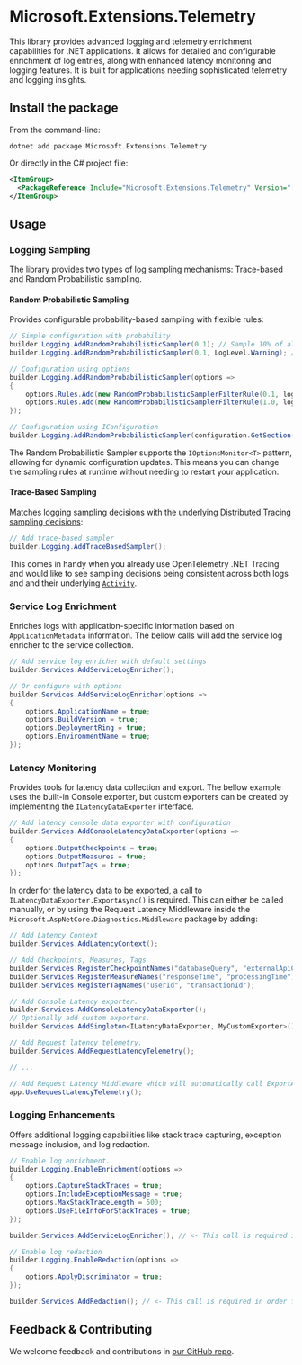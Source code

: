 # Microsoft.Extensions.Telemetry

This library provides advanced logging and telemetry enrichment capabilities for .NET applications. It allows for detailed and configurable enrichment of log entries, along with enhanced latency monitoring and logging features. It is built for applications needing sophisticated telemetry and logging insights.

## Install the package

From the command-line:

```console
dotnet add package Microsoft.Extensions.Telemetry
```

Or directly in the C# project file:

```xml
<ItemGroup>
  <PackageReference Include="Microsoft.Extensions.Telemetry" Version="[CURRENTVERSION]" />
</ItemGroup>
```

## Usage

### Logging Sampling

The library provides two types of log sampling mechanisms: Trace-based and Random Probabilistic sampling.

#### Random Probabilistic Sampling

Provides configurable probability-based sampling with flexible rules:

```csharp
// Simple configuration with probability
builder.Logging.AddRandomProbabilisticSampler(0.1); // Sample 10% of all logs, meaning - 90% of logs will be dropped
builder.Logging.AddRandomProbabilisticSampler(0.1, LogLevel.Warning); // Sample 10% of Warning and lower level logs

// Configuration using options
builder.Logging.AddRandomProbabilisticSampler(options =>
{
    options.Rules.Add(new RandomProbabilisticSamplerFilterRule(0.1, logLevel: LogLevel.Information)); // Sample 10% of Information and lower level logs
    options.Rules.Add(new RandomProbabilisticSamplerFilterRule(1.0, logLevel: LogLevel.Error)); // Sample all Error logs
});

// Configuration using IConfiguration
builder.Logging.AddRandomProbabilisticSampler(configuration.GetSection("Logging:Sampling"));
```

The Random Probabilistic Sampler supports the `IOptionsMonitor<T>` pattern, allowing for dynamic configuration updates. This means you can change the sampling rules at runtime without needing to restart your application.

#### Trace-Based Sampling

Matches logging sampling decisions with the underlying [Distributed Tracing sampling decisions](https://learn.microsoft.com/en-us/dotnet/core/diagnostics/distributed-tracing-concepts#sampling):

```csharp
// Add trace-based sampler
builder.Logging.AddTraceBasedSampler();
```
This comes in handy when you already use OpenTelemetry .NET Tracing and would like to see sampling decisions being consistent across both logs and and their underlying [`Activity`](https://learn.microsoft.com/en-us/dotnet/core/diagnostics/distributed-tracing-concepts#sampling).

### Service Log Enrichment

Enriches logs with application-specific information based on `ApplicationMetadata` information. The bellow calls will add the service log enricher to the service collection.

```csharp
// Add service log enricher with default settings
builder.Services.AddServiceLogEnricher();

// Or configure with options
builder.Services.AddServiceLogEnricher(options =>
{
    options.ApplicationName = true;
    options.BuildVersion = true;
    options.DeploymentRing = true;
    options.EnvironmentName = true;
});
```

### Latency Monitoring

Provides tools for latency data collection and export. The bellow example uses the built-in Console exporter, but custom exporters can be created by implementing the `ILatencyDataExporter` interface.

```csharp
// Add latency console data exporter with configuration
builder.Services.AddConsoleLatencyDataExporter(options =>
{
    options.OutputCheckpoints = true;
    options.OutputMeasures = true;
    options.OutputTags = true;
});
```

In order for the latency data to be exported, a call to `ILatencyDataExporter.ExportAsync()` is required. This can either be called manually, or by using the Request Latency Middleware inside the `Microsoft.AspNetCore.Diagnostics.Middleware` package by adding:

```csharp
// Add Latency Context
builder.Services.AddLatencyContext();

// Add Checkpoints, Measures, Tags
builder.Services.RegisterCheckpointNames("databaseQuery", "externalApiCall");
builder.Services.RegisterMeasureNames("responseTime", "processingTime");
builder.Services.RegisterTagNames("userId", "transactionId");

// Add Console Latency exporter.
builder.Services.AddConsoleLatencyDataExporter();
// Optionally add custom exporters.
builder.Services.AddSingleton<ILatencyDataExporter, MyCustomExporter>();

// Add Request latency telemetry.
builder.Services.AddRequestLatencyTelemetry();

// ...

// Add Request Latency Middleware which will automatically call ExportAsync on all registered latency exporters.
app.UseRequestLatencyTelemetry();
```

### Logging Enhancements

Offers additional logging capabilities like stack trace capturing, exception message inclusion, and log redaction.

```csharp
// Enable log enrichment.
builder.Logging.EnableEnrichment(options =>
{
    options.CaptureStackTraces = true;
    options.IncludeExceptionMessage = true;
    options.MaxStackTraceLength = 500;
    options.UseFileInfoForStackTraces = true;
});

builder.Services.AddServiceLogEnricher(); // <- This call is required in order for the enricher to be added into the service collection.

// Enable log redaction
builder.Logging.EnableRedaction(options =>
{
    options.ApplyDiscriminator = true;
});

builder.Services.AddRedaction(); // <- This call is required in order for the redactor provider to be added into the service collection.

```

## Feedback & Contributing

We welcome feedback and contributions in [our GitHub repo](https://github.com/dotnet/extensions).
